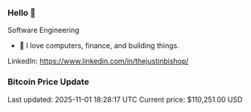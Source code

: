 ### Hello 🤙  

Software Engineering

- 🔭 I love computers, finance, and building things.
  
LinkedIn: https://www.linkedin.com/in/thejustinbishop/  







































































































































































































































































































































































































































































































































































































































































































































































































































































































































































































































































































































































































































































































### Bitcoin Price Update
Last updated: 2025-11-01 18:28:17 UTC
Current price: $110,251.00 USD
